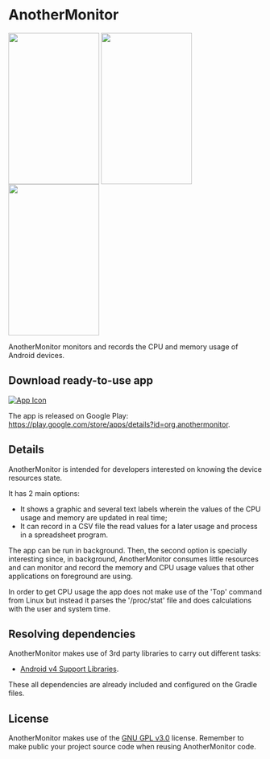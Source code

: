 # AnotherMonitor

<img align="center" src="https://lh4.ggpht.com/gfwMh4Ih0VD0AaxI8_eh11m6CRu_zSW6-U6F25AjCdlUjCkliWHBgJMhDb3ePdl_EMoT" width="180px" height="300px" />
<img align="center" src="https://lh4.ggpht.com/fugTTF9i76nsfnpWfv34xe1Xz5u4dDWOqbTYkBaPrzud4zPuYIZtQQhEyH7pX9POjYU" width="180px" height="300px" />
<img align="center" src="https://lh5.ggpht.com/96BmklbBOEOgL5mmXZQkofwswLGEzY4Zf6EirtF2nOBgf_cTo86RxuzCInv7etIfNgTO" width="180px" height="300px" />

AnotherMonitor monitors and records the CPU and memory usage of Android devices.

## Download ready-to-use app

[![App Icon](https://developer.android.com/images/brand/en_generic_rgb_wo_60.png)](https://play.google.com/store/apps/details?id=org.anothermonitor)

The app is released on Google Play: https://play.google.com/store/apps/details?id=org.anothermonitor.

## Details

AnotherMonitor is intended for developers interested on knowing the device resources state.

It has 2 main options:
- It shows a graphic and several text labels wherein the values of the CPU usage and memory are updated in real time;
- It can record in a CSV file the read values for a later usage and process in a spreadsheet program.

The app can be run in background. Then, the second option is specially interesting since, in background, AnotherMonitor consumes little resources and can monitor and record the memory and CPU usage values that other applications on foreground are using.

In order to get CPU usage the app does not make use of the 'Top' command from Linux but instead it parses the '/proc/stat' file and does calculations with the user and system time.

## Resolving dependencies

AnotherMonitor makes use of 3rd party libraries to carry out different tasks:
-  [Android v4 Support Libraries](http://developer.android.com/tools/support-library/features.html#v4).

These all dependencies are already included and configured on the Gradle files.

## License

AnotherMonitor makes use of the [GNU GPL v3.0](http://choosealicense.com/licenses/gpl-3.0/) license. Remember to make public your project source code when reusing AnotherMonitor code.
